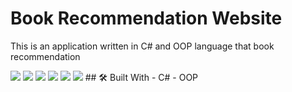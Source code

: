 # Book Recommendation Website

This is an application written in C# and OOP language that book recommendation 

<image src ="https://github.com/rabia22ozturk/ayisigi_otel/blob/master/ayisigi_anasayfa.png">
<image src ="https://github.com/rabia22ozturk/ayisigi_otel/blob/master/admingiris.png">
<image src ="https://github.com/rabia22ozturk/ayisigi_otel/blob/master/admingiris.png">
<image src ="https://github.com/rabia22ozturk/ayisigi_otel/blob/master/admingiris.png">
<image src ="https://github.com/rabia22ozturk/ayisigi_otel/blob/master/admingiris.png">
<image src ="https://github.com/rabia22ozturk/ayisigi_otel/blob/master/admingiris.png">
## 🛠️ Built With
- C#
- OOP

